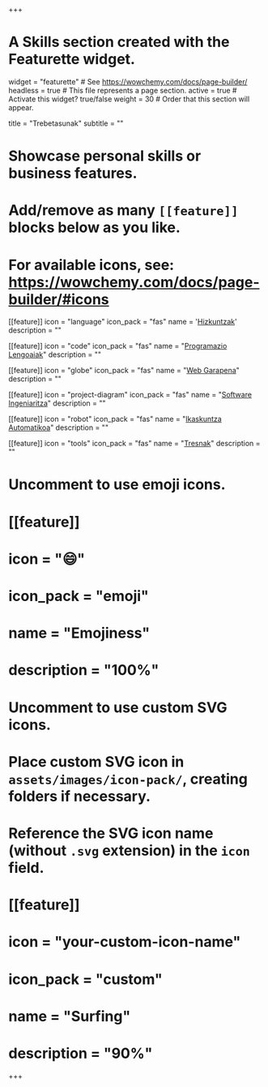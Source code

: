+++
# A Skills section created with the Featurette widget.
widget = "featurette"  # See https://wowchemy.com/docs/page-builder/
headless = true  # This file represents a page section.
active = true  # Activate this widget? true/false
weight = 30  # Order that this section will appear.

title = "Trebetasunak"
subtitle = ""

# Showcase personal skills or business features.
# 
# Add/remove as many `[[feature]]` blocks below as you like.
# 
# For available icons, see: https://wowchemy.com/docs/page-builder/#icons

[[feature]]
  icon = "language"
  icon_pack = "fas"
  name = '[Hizkuntzak](#languages)'
  description = ""

[[feature]]
  icon = "code"
  icon_pack = "fas"
  name = "[Programazio Lengoaiak](#programming-languages)"
  description = ""

[[feature]]
  icon = "globe"
  icon_pack = "fas"
  name = "[Web Garapena](#web-development)"
  description = ""

[[feature]]
  icon = "project-diagram"
  icon_pack = "fas"
  name = "[Software Ingeniaritza](#software-engineering)"
  description = ""

[[feature]]
  icon = "robot"
  icon_pack = "fas"
  name = "[Ikaskuntza Automatikoa](#machine-learning)"
  description = ""

[[feature]]
  icon = "tools"
  icon_pack = "fas"
  name = "[Tresnak](#tools)"
  description = ""

# Uncomment to use emoji icons.
# [[feature]]
#  icon = ":smile:"
#  icon_pack = "emoji"
#  name = "Emojiness"
#  description = "100%"  

# Uncomment to use custom SVG icons.
# Place custom SVG icon in `assets/images/icon-pack/`, creating folders if necessary.
# Reference the SVG icon name (without `.svg` extension) in the `icon` field.
# [[feature]]
#  icon = "your-custom-icon-name"
#  icon_pack = "custom"
#  name = "Surfing"
#  description = "90%"

+++
